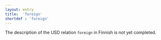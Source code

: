 ```yaml
---
layout: entry
title:  'foreign'
shortdef : 'foreign'
---
```


The description of the USD relation `foreign` in Finnish is not yet
completed.
